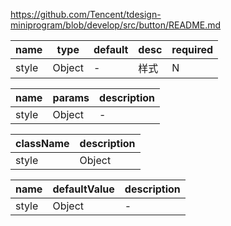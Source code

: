 https://github.com/Tencent/tdesign-miniprogram/blob/develop/src/button/README.md

<!-- Props -->
name | type | default | desc | required
-- | -- | -- | -- | --
style | Object | - | 样式 | N




<!-- Events -->
name | params | description
-- | -- | -- 
style | Object | - 





<!-- External Classes -->
className | description
-- | -- 
style | Object | - 




<!-- CSS Variables -->
name | defaultValue | description
-- | -- | -- 
style | Object | - 